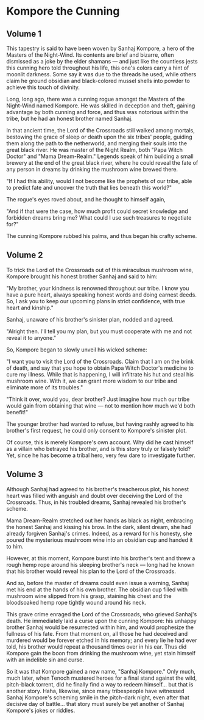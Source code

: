 # Kompore the Cunning

## Volume 1

This tapestry is said to have been woven by Sanhaj Kompore, a hero of the
Masters of the Night-Wind. Its contents are brief and bizarre, often dismissed
as a joke by the elder shamans — and just like the countless jests this cunning
hero told throughout his life, this one's colors carry a hint of moonlit
darkness. Some say it was due to the threads he used, while others claim he
ground obsidian and black-colored mussel shells into powder to achieve this
touch of divinity.

Long, long ago, there was a cunning rogue amongst the Masters of the Night-Wind
named Kompore. He was skilled in deception and theft, gaining advantage by both
cunning and force, and thus was notorious within the tribe, but he had an honest
brother named Sanhaj.

In that ancient time, the Lord of the Crossroads still walked among mortals,
bestowing the grace of sleep or death upon the six tribes' people, guiding them
along the path to the netherworld, and merging their souls into the great black
river. He was master of the Night Realm, both "Papa Witch Doctor" and "Mama
Dream-Realm." Legends speak of him building a small brewery at the end of the
great black river, where he could reveal the fate of any person in dreams by
drinking the mushroom wine brewed there.

"If I had this ability, would I not become like the prophets of our tribe, able
to predict fate and uncover the truth that lies beneath this world?"

The rogue's eyes roved about, and he thought to himself again,

"And if that were the case, how much profit could secret knowledge and forbidden
dreams bring me? What could I use such treasures to negotiate for?"

The cunning Kompore rubbed his palms, and thus began his crafty scheme.

## Volume 2

To trick the Lord of the Crossroads out of this miraculous mushroom wine,
Kompore brought his honest brother Sanhaj and said to him:

"My brother, your kindness is renowned throughout our tribe. I know you have a
pure heart, always speaking honest words and doing earnest deeds. So, I ask you
to keep our upcoming plans in strict confidence, with true heart and kinship."

Sanhaj, unaware of his brother's sinister plan, nodded and agreed.

"Alright then. I'll tell you my plan, but you must cooperate with me and not
reveal it to anyone."

So, Kompore began to slowly unveil his wicked scheme:

"I want you to visit the Lord of the Crossroads. Claim that I am on the brink of
death, and say that you hope to obtain Papa Witch Doctor's medicine to cure my
illness. While that is happening, I will infiltrate his hut and steal his
mushroom wine. With it, we can grant more wisdom to our tribe and eliminate more
of its troubles."

"Think it over, would you, dear brother? Just imagine how much our tribe would
gain from obtaining that wine — not to mention how much we'd both benefit!"

The younger brother had wanted to refuse, but having rashly agreed to his
brother's first request, he could only consent to Kompore's sinister plot.

Of course, this is merely Kompore's own account. Why did he cast himself as a
villain who betrayed his brother, and is this story truly or falsely told? Yet,
since he has become a tribal hero, very few dare to investigate further.

## Volume 3

Although Sanhaj had agreed to his brother's treacherous plot, his honest heart
was filled with anguish and doubt over deceiving the Lord of the Crossroads.
Thus, in his troubled dreams, Sanhaj revealed his brother's scheme.

Mama Dream-Realm stretched out her hands as black as night, embracing the honest
Sanhaj and kissing his brow. In the dark, silent dream, she had already forgiven
Sanhaj's crimes. Indeed, as a reward for his honesty, she poured the mysterious
mushroom wine into an obsidian cup and handed it to him.

However, at this moment, Kompore burst into his brother's tent and threw a rough
hemp rope around his sleeping brother's neck — long had he known that his
brother would reveal his plan to the Lord of the Crossroads.

And so, before the master of dreams could even issue a warning, Sanhaj met his
end at the hands of his own brother. The obsidian cup filled with mushroom wine
slipped from his grasp, staining his chest and the bloodsoaked hemp rope tightly
wound around his neck.

This grave crime enraged the Lord of the Crossroads, who grieved Sanhaj's death.
He immediately laid a curse upon the cunning Kompore: his unhappy brother Sanhaj
would be resurrected within him, and would prophesize the fullness of his fate.
From that moment on, all those he had deceived and murdered would be forever
etched in his memory; and every lie he had ever told, his brother would repeat a
thousand times over in his ear. Thus did Kompore gain the boon from drinking the
mushroom wine, yet stain himself with an indelible sin and curse.

So it was that Kompore gained a new name, "Sanhaj Kompore." Only much, much
later, when Tenoch mustered heroes for a final stand against the wild,
pitch-black torrent, did he finally find a way to redeem himself... but that is
another story. Haha, likewise, since many tribespeople have witnessed Sanhaj
Kompore's scheming smile in the pitch-dark night, even after that decisive day
of battle... that story must surely be yet another of Sanhaj Kompore's jokes or
riddles.
